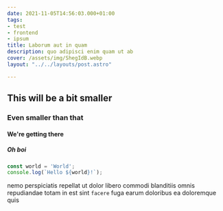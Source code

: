 ```yaml
---
date: 2021-11-05T14:56:03.000+01:00
tags:
- test
- frontend
- ipsum
title: Laborum aut in quam
description: quo adipisci enim quam ut ab
cover: /assets/img/ShegIdB.webp
layout: "../../layouts/post.astro"

---
```

## This will be a bit smaller

### Even smaller than that

#### We're getting there

##### Oh boi

```typescript
const world = 'World';
console.log(`Hello ${world}!`);
```

nemo perspiciatis repellat ut dolor libero commodi blanditiis omnis
repudiandae totam in est sint `facere` fuga
earum doloribus ea doloremque quis